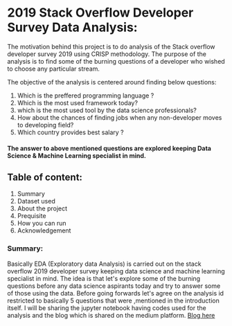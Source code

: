 # 2019 Stack Overflow Developer Survey Data Analysis:
The motivation behind this project is to do analysis of the Stack overflow developer survey 2019 using CRISP methodology. The purpose of the analysis is to find some of the burning questions of a developer who wished to choose any particular stream.

The objective of the analysis is centered around finding below questions:
 1. Which is the preffered programming language ?
 2. Which is the most used framework today?
 3. which is the most used tool by the data science professionals? 
 4. How about the chances of finding jobs when any non-developer moves to developing field?
 5. Which country provides best salary ?

#### The answer to above mentioned questions are explored keeping Data Science & Machine Learning specialist in mind.

## Table of content:
1. Summary 
2. Dataset used
3. About the project
4. Prequisite
5. How you can run
6. Acknowledgement

### Summary:

Basically EDA (Exploratory data Analysis) is carried out on the stack overflow 2019 developer survey keeping data science and machine learning specialist in mind. The idea is that let's explore some of the burning questions before any data science aspirants today and try to answer some of those using the data.
Before going forwards let's agree on the analysis id restricted to basically 5 questions that were ,mentioned in the introduction itself.
I will be sharing the jupyter notebook having codes used for the analysis and the blog which is shared on the medium platform.
[Blog here](https://medium.com/@cs.er.rajeev.ranjan/a-thought-towards-data-science-8d467792902d?source=friends_link&sk=63768d7eaa14c4ba1f6a7baa48411204)



